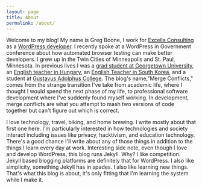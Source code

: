 ```yaml
---
layout: page
title: About
permalink: /about/
---
```


Welcome to my blog! My name is Greg Boone, I work for <a href="http://excella.com">Excella Consulting</a> as a <a href="http://wordpress.org">WordPress developer</a>. I recently spoke at a WordPress in Government conference about how automated browser testing can make better developers. I grew up in the Twin Cities of Minneapolis and St. Paul, Minnesota. In previous lives I was a <a href="http://cct.georgetown.edu">grad student at Georgetown University</a>, an <a href="http://www.harmsboone.org/category/blog/keeping-up-with-the-magyars">English teacher in Hungary</a>, an <a href="http://www.harmsboone.org/category/blog/korea">English Teacher in South Korea</a>, and a student at <a href="http://gustavus.edu">Gustavus Adolphus College</a>. The blog's name,"Merge Conflicts," comes from the strange transition I've take from academic life, where I thought I would spend the next phase of my life, to professional software development where I've suddenly found myself working. In development, merge conflicts are what you attempt to mash two versions of code together but can't figure out which is correct.

I love technology, travel, biking, and home brewing. I write mostly about that first one here. I'm particularly interested in how technologies and society interact including issues like privacy, hacktivism, and education technology. There's a good chance I'll write about any of those things in addition to the things I learn every day at work. Interesting side note, even though I love and develop WordPress, this blog runs Jekyll. Why? I like competition. Jekyll based blogging platforms are definitely that for WordPress. I also like simplicity, something Jekyll has in spades. I also like learning new things. That's what this blog is about, it's only fitting that I'm learning the system while I make it.